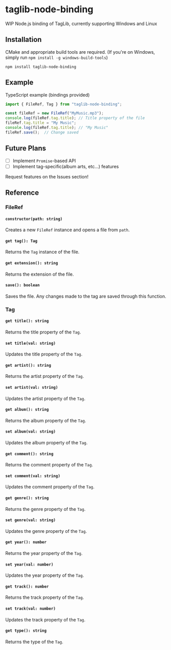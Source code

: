 # taglib-node-binding
WIP Node.js binding of TagLib, currently supporting Windows and Linux

## Installation
CMake and appropriate build tools are required. (If you're on Windows, simply run `npm install -g windows-build-tools`)
```
npm install taglib-node-binding
```

## Example
TypeScript example (bindings provided)
```typescript
import { FileRef, Tag } from "taglib-node-binding";

const fileRef = new FileRef("MyMusic.mp3");
console.log(fileRef.tag.title); // Title property of the file
fileRef.tag.title = "My Music";
console.log(fileRef.tag.title); // "My Music"
fileRef.save();  // Change saved
```

## Future Plans
- [ ] Implement `Promise`-based API
- [ ] Implement tag-specific(album arts, etc...) features

Request features on the Issues section!

## Reference
### FileRef
#### `constructor(path: string)`
Creates a new `FileRef` instance and opens a file from `path`.
#### `get tag(): Tag`
Returns the `Tag` instance of the file.
#### `get extension(): string`
Returns the extension of the file.
#### `save(): boolean`
Saves the file. Any changes made to the tag are saved through this function.

### Tag
#### `get title(): string`
Returns the title property of the `Tag`.
#### `set title(val: string)`
Updates the title property of the `Tag`.
#### `get artist(): string`
Returns the artist property of the `Tag`.
#### `set artist(val: string)`
Updates the artist property of the `Tag`.
#### `get album(): string`
Returns the album property of the `Tag`.
#### `set album(val: string)`
Updates the album property of the `Tag`.
#### `get comment(): string`
Returns the comment property of the `Tag`.
#### `set comment(val: string)`
Updates the comment property of the `Tag`.
#### `get genre(): string`
Returns the genre property of the `Tag`.
#### `set genre(val: string)`
Updates the genre property of the `Tag`.
#### `get year(): number`
Returns the year property of the `Tag`.
#### `set year(val: number)`
Updates the year property of the `Tag`.
#### `get track(): number`
Returns the track property of the `Tag`.
#### `set track(val: number)`
Updates the track property of the `Tag`.
#### `get type(): string`
Returns the type of the `Tag`.
